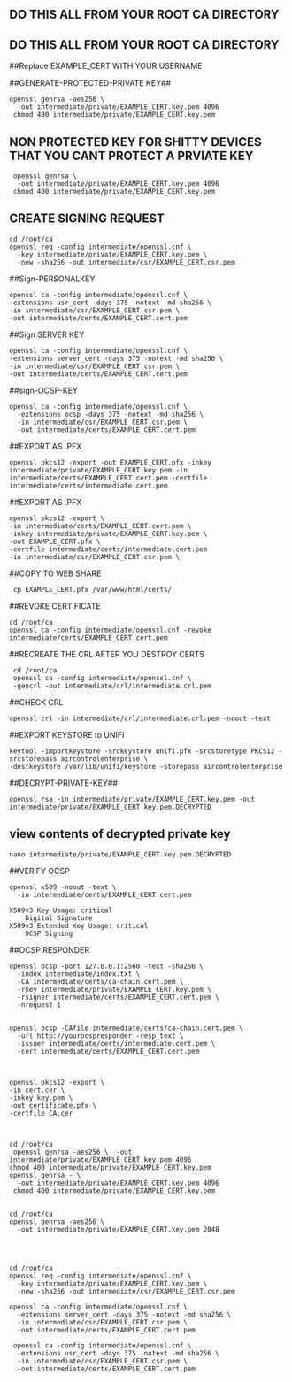 ## DO THIS ALL FROM YOUR ROOT CA DIRECTORY
## DO THIS ALL FROM YOUR ROOT CA DIRECTORY
##Replace EXAMPLE_CERT WITH YOUR USERNAME



##GENERATE-PROTECTED-PRIVATE KEY##

    openssl genrsa -aes256 \
      -out intermediate/private/EXAMPLE_CERT.key.pem 4096
     chmod 400 intermediate/private/EXAMPLE_CERT.key.pem

## NON PROTECTED KEY FOR SHITTY DEVICES THAT YOU CANT PROTECT A PRVIATE KEY

     openssl genrsa \
      -out intermediate/private/EXAMPLE_CERT.key.pem 4096
     chmod 400 intermediate/private/EXAMPLE_CERT.key.pem

## CREATE SIGNING REQUEST

    cd /root/ca
	openssl req -config intermediate/openssl.cnf \
      -key intermediate/private/EXAMPLE_CERT.key.pem \
      -new -sha256 -out intermediate/csr/EXAMPLE_CERT.csr.pem

##Sign-PERSONALKEY

    openssl ca -config intermediate/openssl.cnf \
    -extensions usr_cert -days 375 -notext -md sha256 \
    -in intermediate/csr/EXAMPLE_CERT.csr.pem \
    -out intermediate/certs/EXAMPLE_CERT.cert.pem

##Sign SERVER KEY

	openssl ca -config intermediate/openssl.cnf \
    -extensions server_cert -days 375 -notext -md sha256 \
    -in intermediate/csr/EXAMPLE_CERT.csr.pem \
    -out intermediate/certs/EXAMPLE_CERT.cert.pem

##sign-OCSP-KEY

    openssl ca -config intermediate/openssl.cnf \
      -extensions ocsp -days 375 -notext -md sha256 \
      -in intermediate/csr/EXAMPLE_CERT.csr.pem \
      -out intermediate/certs/EXAMPLE_CERT.cert.pem

##EXPORT AS .PFX

    openssl pkcs12 -export -out EXAMPLE_CERT.pfx -inkey intermediate/private/EXAMPLE_CERT.key.pem -in intermediate/certs/EXAMPLE_CERT.cert.pem -certfile intermediate/certs/intermediate.cert.pem

##EXPORT AS .PFX

    openssl pkcs12 -export \
    -in intermediate/certs/EXAMPLE_CERT.cert.pem \
    -inkey intermediate/private/EXAMPLE_CERT.key.pem \
    -out EXAMPLE_CERT.pfx \
    -certfile intermediate/certs/intermediate.cert.pem
    -in intermediate/csr/EXAMPLE_CERT.csr.pem \

##COPY TO WEB SHARE

     cp EXAMPLE_CERT.pfx /var/www/html/certs/

##REVOKE CERTIFICATE

	cd /root/ca
	openssl ca -config intermediate/openssl.cnf -revoke intermediate/certs/EXAMPLE_CERT.cert.pem


##RECREATE THE CRL AFTER YOU DESTROY CERTS

     cd /root/ca
	 openssl ca -config intermediate/openssl.cnf \
     -gencrl -out intermediate/crl/intermediate.crl.pem



##CHECK CRL

    openssl crl -in intermediate/crl/intermediate.crl.pem -noout -text

##EXPORT KEYSTORE to UNIFI

    keytool -importkeystore -srckeystore unifi.pfx -srcstoretype PKCS12 -srcstorepass aircontrolenterprise \
    -destkeystore /var/lib/unifi/keystore -storepass aircontrolenterprise

##DECRYPT-PRIVATE-KEY##

    openssl rsa -in intermediate/private/EXAMPLE_CERT.key.pem -out intermediate/private/EXAMPLE_CERT.key.pem.DECRYPTED

## view contents of decrypted private key

    nano intermediate/private/EXAMPLE_CERT.key.pem.DECRYPTED

##VERIFY OCSP

    openssl x509 -noout -text \
      -in intermediate/certs/EXAMPLE_CERT.cert.pem

    X509v3 Key Usage: critical
        Digital Signature
    X509v3 Extended Key Usage: critical
        OCSP Signing

##OCSP RESPONDER
    
    openssl ocsp -port 127.0.0.1:2560 -text -sha256 \
      -index intermediate/index.txt \
      -CA intermediate/certs/ca-chain.cert.pem \
      -rkey intermediate/private/EXAMPLE_CERT.key.pem \
      -rsigner intermediate/certs/EXAMPLE_CERT.cert.pem \
      -nrequest 1


    openssl ocsp -CAfile intermediate/certs/ca-chain.cert.pem \
      -url http://yourocspresponder -resp_text \
      -issuer intermediate/certs/intermediate.cert.pem \
      -cert intermediate/certs/EXAMPLE_CERT.cert.pem



    openssl pkcs12 -export \
	-in cert.cer \
	-inkey key.pem \
	-out certificate.pfx \
	-certfile CA.cer



    cd /root/ca
     openssl genrsa -aes256 \  -out intermediate/private/EXAMPLE_CERT.key.pem 4096
    chmod 400 intermediate/private/EXAMPLE_CERT.key.pem
    openssl genrsa - \
      -out intermediate/private/EXAMPLE_CERT.key.pem 4096
     chmod 400 intermediate/private/EXAMPLE_CERT.key.pem


    cd /root/ca
    openssl genrsa -aes256 \
      -out intermediate/private/EXAMPLE_CERT.key.pem 2048




    cd /root/ca
    openssl req -config intermediate/openssl.cnf \
      -key intermediate/private/EXAMPLE_CERT.key.pem \
      -new -sha256 -out intermediate/csr/EXAMPLE_CERT.csr.pem

    openssl ca -config intermediate/openssl.cnf \
      -extensions server_cert -days 375 -notext -md sha256 \
      -in intermediate/csr/EXAMPLE_CERT.csr.pem \
      -out intermediate/certs/EXAMPLE_CERT.cert.pem

     openssl ca -config intermediate/openssl.cnf \
      -extensions usr_cert -days 375 -notext -md sha256 \
      -in intermediate/csr/EXAMPLE_CERT.csr.pem \
      -out intermediate/certs/EXAMPLE_CERT.cert.pem
